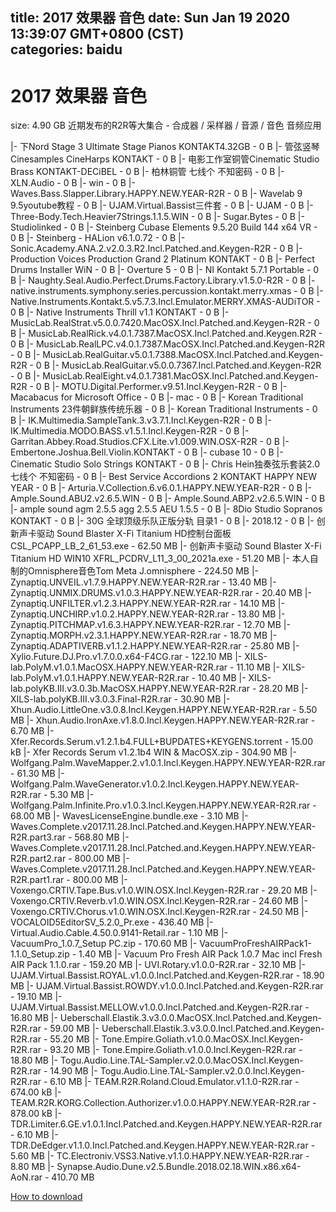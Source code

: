 
title: 2017 效果器 音色
date: Sun Jan 19 2020 13:39:07 GMT+0800 (CST)    
categories: baidu
---

# 2017 效果器 音色
size: 4.90 GB
 近期发布的R2R等大集合 - 合成器 / 采样器 / 音源 / 音色 音频应用
 
|- 下Nord Stage 3 Ultimate Stage Pianos KONTAKT4.32GB - 0 B
|- 管弦竖琴Cinesamples CineHarps KONTAKT - 0 B
|- 电影工作室铜管Cinematic Studio Brass KONTAKT-DECiBEL - 0 B
|- 柏林铜管 七线个 不知密码 - 0 B
|- XLN.Audio - 0 B
|- win - 0 B
|- Waves.Bass.Slapper.Library.HAPPY.NEW.YEAR-R2R - 0 B
|- Wavelab 9 9.5youtube教程 - 0 B
|- UJAM.Virtual.Bassist三件套 - 0 B
|- UJAM - 0 B
|- Three-Body.Tech.Heavier7Strings.1.1.5.WIN - 0 B
|- Sugar.Bytes - 0 B
|- Studiolinked - 0 B
|- Steinberg Cubase Elements 9.5.20 Build 144 x64 VR - 0 B
|- Steinberg - HALion v6.1.0.72 - 0 B
|- Sonic.Academy.ANA.2.v2.0.3.R2.Incl.Patched.and.Keygen-R2R - 0 B
|- Production Voices Production Grand 2 Platinum KONTAKT - 0 B
|- Perfect Drums Installer WiN - 0 B
|- Overture 5 - 0 B
|- NI Kontakt 5.7.1 Portable - 0 B
|- Naughty.Seal.Audio.Perfect.Drums.Factory.Library.v1.5.0-R2R - 0 B
|- native.instruments.symphony.series.percussion.kontakt.merry.xmas - 0 B
|- Native.Instruments.Kontakt.5.v5.7.3.Incl.Emulator.MERRY.XMAS-AUDiTOR - 0 B
|- Native Instruments Thrill v1.1 KONTAKT - 0 B
|- MusicLab.RealStrat.v5.0.0.7420.MacOSX.Incl.Patched.and.Keygen-R2R - 0 B
|- MusicLab.RealRick.v4.0.1.7387.MacOSX.Incl.Patched.and.Keygen.R2R - 0 B
|- MusicLab.RealLPC.v4.0.1.7387.MacOSX.Incl.Patched.and.Keygen-R2R - 0 B
|- MusicLab.RealGuitar.v5.0.1.7388.MacOSX.Incl.Patched.and.Keygen-R2R - 0 B
|- MusicLab.RealGuitar.v5.0.0.7367.Incl.Patched.and.Keygen-R2R - 0 B
|- MusicLab.RealEight.v4.0.1.7381.MacOSX.Incl.Patched.and.Keygen-R2R - 0 B
|- MOTU.Digital.Performer.v9.51.Incl.Keygen-R2R - 0 B
|- Macabacus for Microsoft Office - 0 B
|- mac - 0 B
|- Korean Traditional Instruments 23件朝鲜族传统乐器 - 0 B
|- Korean Traditional Instruments - 0 B
|- IK.Multimedia.SampleTank.3.v3.7.1.Incl.Keygen-R2R - 0 B
|- IK.Multimedia.MODO.BASS.v1.5.1.Incl.Keygen-R2R - 0 B
|- Garritan.Abbey.Road.Studios.CFX.Lite.v1.009.WIN.OSX-R2R - 0 B
|- Embertone.Joshua.Bell.Violin.KONTAKT - 0 B
|- cubase 10 - 0 B
|- Cinematic Studio Solo Strings KONTAKT - 0 B
|- Chris Hein独奏弦乐套装2.0  七线个 不知密码 - 0 B
|- Best Service Accordions 2 KONTAKT HAPPY NEW YEAR - 0 B
|- Arturia.V.Collection.6.v6.0.1.HAPPY.NEW.YEAR-R2R - 0 B
|- Ample.Sound.ABU2.v2.6.5.WIN - 0 B
|- Ample.Sound.ABP2.v2.6.5.WIN - 0 B
|- ample sound agm 2.5.5 agg 2.5.5 AEU 1.5.5 - 0 B
|- 8Dio Studio Sopranos KONTAKT - 0 B
|- 30G 全球顶级乐队正版分轨 目录1 - 0 B
|- 2018.12 - 0 B
|- 创新声卡驱动 Sound Blaster X-Fi Titanium HD控制台面板CSL_PCAPP_LB_2_61_53.exe - 62.50 MB
|- 创新声卡驱动 Sound Blaster X-Fi Titanium HD WIN10 XFRL_PCDRV_L11_3_00_2021a.exe - 51.20 MB
|- 本人自制的Omnisphere音色Tom Meta J.omnisphere - 224.50 MB
|- Zynaptiq.UNVEIL.v1.7.9.HAPPY.NEW.YEAR-R2R.rar - 13.40 MB
|- Zynaptiq.UNMIX.DRUMS.v1.0.3.HAPPY.NEW.YEAR-R2R.rar - 20.40 MB
|- Zynaptiq.UNFILTER.v1.2.3.HAPPY.NEW.YEAR-R2R.rar - 14.10 MB
|- Zynaptiq.UNCHIRP.v1.0.2.HAPPY.NEW.YEAR-R2R.rar - 13.80 MB
|- Zynaptiq.PITCHMAP.v1.6.3.HAPPY.NEW.YEAR-R2R.rar - 12.70 MB
|- Zynaptiq.MORPH.v2.3.1.HAPPY.NEW.YEAR-R2R.rar - 18.70 MB
|- Zynaptiq.ADAPTIVERB.v1.1.2.HAPPY.NEW.YEAR-R2R.rar - 25.80 MB
|- Xylio.Future.DJ.Pro.v1.7.0.0.x64-F4CG.rar - 122.10 MB
|- XILS-lab.PolyM.v1.0.1.MacOSX.HAPPY.NEW.YEAR-R2R.rar - 11.10 MB
|- XILS-lab.PolyM.v1.0.1.HAPPY.NEW.YEAR-R2R.rar - 10.40 MB
|- XILS-lab.polyKB.III.v3.0.3b.MacOSX.HAPPY.NEW.YEAR-R2R.rar - 28.20 MB
|- XILS-lab.polyKB.III.v3.0.3.Final-R2R.rar - 30.90 MB
|- Xhun.Audio.LittleOne.v3.0.8.Incl.Keygen.HAPPY.NEW.YEAR-R2R.rar - 5.50 MB
|- Xhun.Audio.IronAxe.v1.8.0.Incl.Keygen.HAPPY.NEW.YEAR-R2R.rar - 6.70 MB
|- Xfer.Records.Serum.v1.2.1.b4.FULL+BUPDATES+KEYGENS.torrent - 15.00 kB
|- Xfer Records Serum v1.2.1b4 WIN & MacOSX.zip - 304.90 MB
|- Wolfgang.Palm.WaveMapper.2.v1.0.1.Incl.Keygen.HAPPY.NEW.YEAR-R2R.rar - 61.30 MB
|- Wolfgang.Palm.WaveGenerator.v1.0.2.Incl.Keygen.HAPPY.NEW.YEAR-R2R.rar - 5.30 MB
|- Wolfgang.Palm.Infinite.Pro.v1.0.3.Incl.Keygen.HAPPY.NEW.YEAR-R2R.rar - 68.00 MB
|- WavesLicenseEngine.bundle.exe - 3.10 MB
|- Waves.Complete.v2017.11.28.Incl.Patched.and.Keygen.HAPPY.NEW.YEAR-R2R.part3.rar - 568.80 MB
|- Waves.Complete.v2017.11.28.Incl.Patched.and.Keygen.HAPPY.NEW.YEAR-R2R.part2.rar - 800.00 MB
|- Waves.Complete.v2017.11.28.Incl.Patched.and.Keygen.HAPPY.NEW.YEAR-R2R.part1.rar - 800.00 MB
|- Voxengo.CRTIV.Tape.Bus.v1.0.WIN.OSX.Incl.Keygen-R2R.rar - 29.20 MB
|- Voxengo.CRTIV.Reverb.v1.0.WIN.OSX.Incl.Keygen-R2R.rar - 24.60 MB
|- Voxengo.CRTIV.Chorus.v1.0.WIN.OSX.Incl.Keygen-R2R.rar - 24.50 MB
|- VOCALOID5EditorSV_5.2.0_Pr.exe - 436.40 MB
|- Virtual.Audio.Cable.4.50.0.9141-Retail.rar - 1.10 MB
|- VacuumPro_1.0.7_Setup PC.zip - 170.60 MB
|- VacuumProFreshAIRPack1-1.1.0_Setup.zip - 1.40 MB
|- Vacuum Pro Fresh AIR Pack 1.0.7 Mac incl Fresh AIR Pack 1.1.0.rar - 159.20 MB
|- UVI.Rotary.v1.0.0-R2R.rar - 32.10 MB
|- UJAM.Virtual.Bassist.ROYAL.v1.0.0.Incl.Patched.and.Keygen-R2R.rar - 18.90 MB
|- UJAM.Virtual.Bassist.ROWDY.v1.0.0.Incl.Patched.and.Keygen-R2R.rar - 19.10 MB
|- UJAM.Virtual.Bassist.MELLOW.v1.0.0.Incl.Patched.and.Keygen-R2R.rar - 16.80 MB
|- Ueberschall.Elastik.3.v3.0.0.MacOSX.Incl.Patched.and.Keygen-R2R.rar - 59.00 MB
|- Ueberschall.Elastik.3.v3.0.0.Incl.Patched.and.Keygen-R2R.rar - 55.20 MB
|- Tone.Empire.Goliath.v1.0.0.MacOSX.Incl.Keygen-R2R.rar - 93.20 MB
|- Tone.Empire.Goliath.v1.0.0.Incl.Keygen-R2R.rar - 18.80 MB
|- Togu.Audio.Line.TAL-Sampler.v2.0.0.MacOSX.Incl.Keygen-R2R.rar - 14.90 MB
|- Togu.Audio.Line.TAL-Sampler.v2.0.0.Incl.Keygen-R2R.rar - 6.10 MB
|- TEAM.R2R.Roland.Cloud.Emulator.v1.1.0-R2R.rar - 674.00 kB
|- TEAM.R2R.KORG.Collection.Authorizer.v1.0.0.HAPPY.NEW.YEAR-R2R.rar - 878.00 kB
|- TDR.Limiter.6.GE.v1.0.1.Incl.Patched.and.Keygen.HAPPY.NEW.YEAR-R2R.rar - 6.10 MB
|- TDR.DeEdger.v1.1.0.Incl.Patched.and.Keygen.HAPPY.NEW.YEAR-R2R.rar - 5.60 MB
|- TC.Electroniv.VSS3.Native.v1.1.0.HAPPY.NEW.YEAR-R2R.rar - 8.80 MB
|- Synapse.Audio.Dune.v2.5.Bundle.2018.02.18.WIN.x86.x64-AoN.rar - 410.70 MB

[How to download](https://bpcam.bemobtrk.com/go/2ceec3aa-1ca2-46d6-b9ff-aaa5c184517c?jno=5530)
